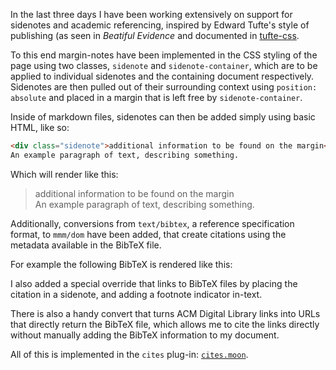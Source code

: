 In the last three days I have been working extensively on support for sidenotes and academic referencing,
inspired by Edward Tufte's style of publishing (as seen in *Beatiful Evidence* and documented in [tufte-css][tufte-css].

To this end margin-notes have been implemented in the CSS styling of the page using two classes, `sidenote` and
`sidenote-container`, which are to be applied to individual sidenotes and the containing document respectively.
Sidenotes are then pulled out of their surrounding context using `position: absolute` and placed in a margin that is
left free by `sidenote-container`.

Inside of markdown files, sidenotes can then be added simply using basic HTML, like so:

```md
<div class="sidenote">additional information to be found on the margin</div>
An example paragraph of text, describing something.
```

Which will render like this:

> <div class="sidenote">additional information to be found on the margin</div>
> An example paragraph of text, describing something.

Additionally, conversions from `text/bibtex`, a reference specification format, to `mmm/dom` have been added, that
create citations using the metadata available in the BibTeX file.

For example the following BibTeX is rendered like this:

<mmm-embed nolink path="../../references/inkandswitch" facet="markdown"></mmm-embed>

> <mmm-embed raw path="../../references/inkandswitch"></mmm-embed>

I also added a special override that links to 
BibTeX files by placing the citation in a sidenote, and adding a footnote indicator in-text.

There is also a handy convert that turns ACM Digital Library links into URLs that directly return the BibTeX file,
which allows me to cite the links directly without manually adding the BibTeX information to my document.

All of this is implemented in the `cites` plug-in: [`cites.moon`][cites.moon].

[cites.moon]: https://git.s-ol.nu/mmm/blob/ba/mmm/mmmfs/plugins/cites.moon
[tufte-css]: https://edwardtufte.github.io/tufte-css/
